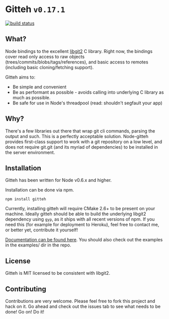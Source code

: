 # Gitteh `v0.17.1`

[![build status](https://secure.travis-ci.org/libgit2/node-gitteh.png)](http://travis-ci.org/libgit2/node-gitteh)

## What?

Node bindings to the excellent [libgit2](http://libgit2.github.com) C library. Right now, the bindings cover read only access to raw objects (trees/commits/blobs/tags/references), and basic access to remotes (including basic cloning/fetching support).

Gitteh aims to:

* Be simple and convenient
* Be as performant as possible - avoids calling into underlying C library as much as possible.
* Be safe for use in Node's threadpool (read: shouldn't segfault your app)

## Why?

There's a few libraries out there that wrap git cli commands, parsing the output and such. This is a perfectly acceptable solution. Node-gitteh provides first-class support to work with a git repository on a low level, and does not require git.git (and its myriad of dependencies) to be installed in the server environment.

## Installation

Gitteh has been written for Node v0.6.x and higher.

Installation can be done via npm.

	npm install gitteh

Currently, installing gitteh will require CMake 2.6+ to be present on your machine. Ideally gitteh should be able to build the underlying libgit2 dependency using `gyp`, as it ships with all recent versions of npm. If you need this (for example for deployment to Heroku), feel free to contact me, or better yet, contribute it yourself!

[Documentation can be found here](http://libgit2.github.com/node-gitteh/docs/index.html). You should also check out the examples in the examples/ dir in the repo.

## License

Gitteh is MIT licensed to be consistent with libgit2.

## Contributing

Contributions are very welcome. Please feel free to fork this project and hack on it. Go ahead and check out the issues tab to see what needs to be done! Go on! Do it!